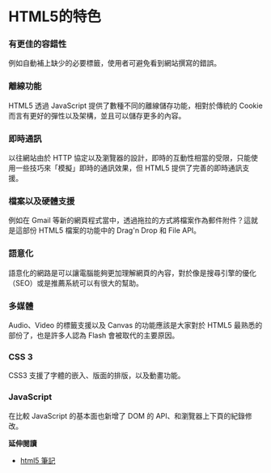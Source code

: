 # HTML5的特色

### 有更佳的容錯性

例如自動補上缺少的必要標籤，使用者可避免看到網站撰寫的錯誤。

### 離線功能

HTML5 透過 JavaScript 提供了數種不同的離線儲存功能，相對於傳統的 Cookie 而言有更好的彈性以及架構，並且可以儲存更多的內容。

### 即時通訊

以往網站由於 HTTP 協定以及瀏覽器的設計，即時的互動性相當的受限，只能使用一些技巧來「模擬」即時的通訊效果，但 HTML5 提供了完善的即時通訊支援。

### 檔案以及硬體支援

例如在 Gmail 等新的網頁程式當中，透過拖拉的方式將檔案作為郵件附件？這就是這部份 HTML5 檔案的功能中的 Drag'n Drop 和 File API。

### 語意化

語意化的網路是可以讓電腦能夠更加理解網頁的內容，對於像是搜尋引擎的優化（SEO）或是推薦系統可以有很大的幫助。

### 多媒體

Audio、Video 的標籤支援以及 Canvas 的功能應該是大家對於 HTML5 最熟悉的部份了，也是許多人認為 Flash 會被取代的主要原因。

### CSS 3

CSS3 支援了字體的嵌入、版面的排版，以及動畫功能。

### JavaScript

在比較 JavaScript 的基本面也新增了 DOM 的 API、和瀏覽器上下頁的紀錄修改。

**延伸閱讀**

* [html5 筆記](https://alincode.gitbooks.io/learning-html5/content/)
